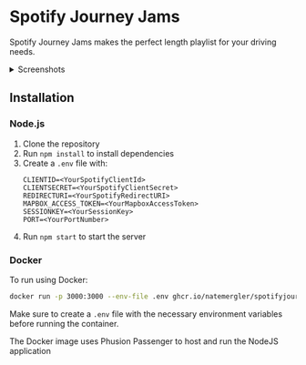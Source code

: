 # Spotify Journey Jams

Spotify Journey Jams makes the perfect length playlist for your driving needs.
<details>
    <summary>Screenshots</summary>
    
![Spotify Journey Jams](https://github.com/user-attachments/assets/70a018f6-9ff5-416a-b5e4-640eef575144)

The home page to login with spotify.

![Location search screen](https://github.com/user-attachments/assets/739b1290-fe2c-494e-b02f-17df1166782c)

Location Search page

![Location selection screen](https://github.com/user-attachments/assets/c8f7b8a0-5050-4fe6-8838-c317a009bb4d)

Mapbox will find the quickest route and also autocorrect the addresses

![Music Search Screen](https://github.com/user-attachments/assets/825d321f-e687-487d-bc43-6d2e1e9cba96)

Search for either an artist or song

![Artist Selection](https://github.com/user-attachments/assets/a7b67e6a-ef7a-4640-bac5-504c3eb0ba8f)

Pick the artist and see their top songs

![Song selection](https://github.com/user-attachments/assets/3fd26562-8a5c-41af-b2e1-b4d13797c87a)

Pick the song you were looking for
</details>

## Installation

### Node.js

1. Clone the repository
2. Run `npm install` to install dependencies
3. Create a `.env` file with:
    ```.env
    CLIENTID=<YourSpotifyClientId>
    CLIENTSECRET=<YourSpotifyClientSecret>
    REDIRECTURI=<YourSpotifyRedirectURI>
    MAPBOX_ACCESS_TOKEN=<YourMapboxAccessToken>
    SESSIONKEY=<YourSessionKey>
    PORT=<YourPortNumber>
    ```
4. Run `npm start` to start the server

### Docker

To run using Docker:

```bash
docker run -p 3000:3000 --env-file .env ghcr.io/natemergler/spotifyjourneyjams:latest
```

Make sure to create a `.env` file with the necessary environment variables before running the container.

The Docker image uses Phusion Passenger to host and run the NodeJS application
